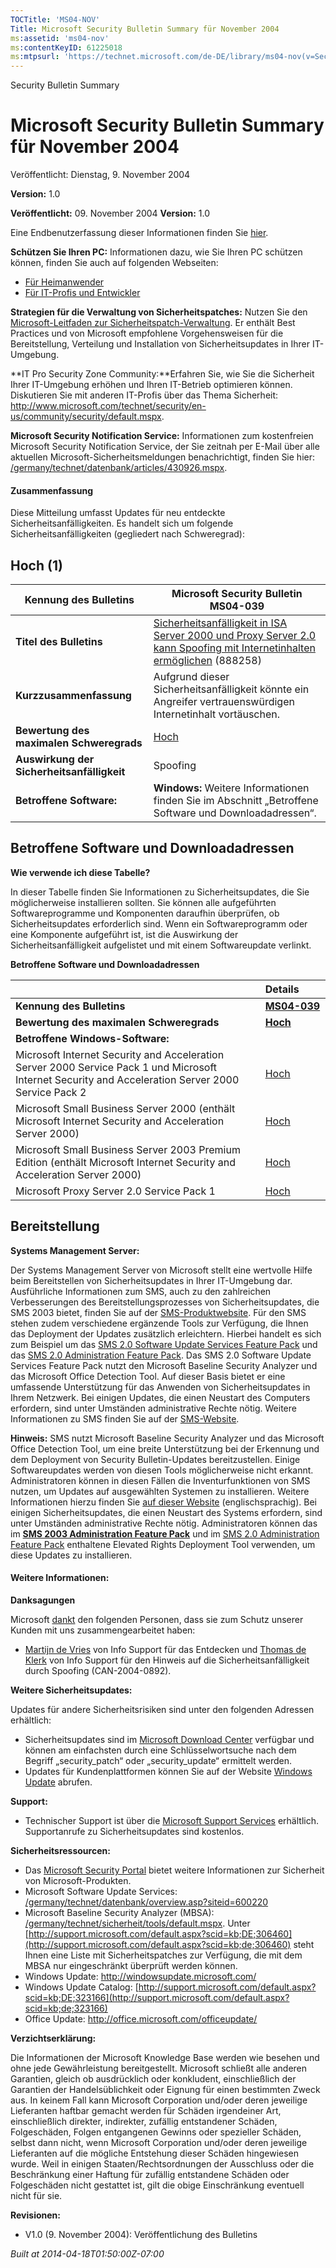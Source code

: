 ```yaml
---
TOCTitle: 'MS04-NOV'
Title: Microsoft Security Bulletin Summary für November 2004
ms:assetid: 'ms04-nov'
ms:contentKeyID: 61225018
ms:mtpsurl: 'https://technet.microsoft.com/de-DE/library/ms04-nov(v=Security.10)'
---
```


Security Bulletin Summary

Microsoft Security Bulletin Summary für November 2004
=====================================================

Veröffentlicht: Dienstag, 9. November 2004

**Version:** 1.0

**Veröffentlicht:** 09. November 2004
**Version:** 1.0

Eine Endbenutzerfassung dieser Informationen finden Sie [hier](http://www.microsoft.com/germany/sicherheit/).

**Schützen Sie Ihren PC:** Informationen dazu, wie Sie Ihren PC schützen können, finden Sie auch auf folgenden Webseiten:

-   [Für Heimanwender](http://www.microsoft.com/germany/protect/)
-   [Für IT-Profis und Entwickler](http://www.microsoft.com/germany/sicherheit/guidance/default.mspx)

**Strategien für die Verwaltung von Sicherheitspatches:** Nutzen Sie den [Microsoft-Leitfaden zur Sicherheitspatch-Verwaltung](http://www.microsoft.com/germany/technet/datenbank/articles/900193.mspx). Er enthält Best Practices und von Microsoft empfohlene Vorgehensweisen für die Bereitstellung, Verteilung und Installation von Sicherheitsupdates in Ihrer IT-Umgebung.

**IT Pro Security Zone Community:**Erfahren Sie, wie Sie die Sicherheit Ihrer IT-Umgebung erhöhen und Ihren IT-Betrieb optimieren können. Diskutieren Sie mit anderen IT-Profis über das Thema Sicherheit: <http://www.microsoft.com/technet/security/en-us/community/security/default.mspx>.

**Microsoft Security Notification Service:** Informationen zum kostenfreien Microsoft Security Notification Service, der Sie zeitnah per E-Mail über alle aktuellen Microsoft-Sicherheitsmeldungen benachrichtigt, finden Sie hier: [/germany/technet/datenbank/articles/430926.mspx](http://www.microsoft.com/germany/technet/datenbank/articles/430926.mspx).

#### Zusammenfassung

Diese Mitteilung umfasst Updates für neu entdeckte Sicherheitsanfälligkeiten. Es handelt sich um folgende Sicherheitsanfälligkeiten (gegliedert nach Schweregrad):

Hoch (1)
--------

| Kennung des Bulletins                      | Microsoft Security Bulletin MS04-039                                                                                                                                                                   |
|--------------------------------------------|--------------------------------------------------------------------------------------------------------------------------------------------------------------------------------------------------------|
| **Titel des Bulletins**                    | [Sicherheitsanfälligkeit in ISA Server 2000 und Proxy Server 2.0 kann Spoofing mit Internetinhalten ermöglichen](http://www.microsoft.com/germany/technet/sicherheit/bulletins/ms04-039.mspx) (888258) |
| **Kurzzusammenfassung**                    | Aufgrund dieser Sicherheitsanfälligkeit könnte ein Angreifer vertrauenswürdigen Internetinhalt vortäuschen.                                                                                            |
| **Bewertung des maximalen Schweregrads**   | [Hoch](http://www.microsoft.com/germany/technet/datenbank/articles/527029.mspx)                                                                                                                        |
| **Auswirkung der Sicherheitsanfälligkeit** | Spoofing                                                                                                                                                                                               |
| **Betroffene Software:**                   | **Windows:** Weitere Informationen finden Sie im Abschnitt „Betroffene Software und Downloadadressen“.                                                                                                 |

Betroffene Software und Downloadadressen
----------------------------------------

**Wie verwende ich diese Tabelle?**

In dieser Tabelle finden Sie Informationen zu Sicherheitsupdates, die Sie möglicherweise installieren sollten. Sie können alle aufgeführten Softwareprogramme und Komponenten daraufhin überprüfen, ob Sicherheitsupdates erforderlich sind. Wenn ein Softwareprogramm oder eine Komponente aufgeführt ist, ist die Auswirkung der Sicherheitsanfälligkeit aufgelistet und mit einem Softwareupdate verlinkt.

**Betroffene Software und Downloadadressen**

|                                                                                                                                                     | Details                                                                                                              |
|-----------------------------------------------------------------------------------------------------------------------------------------------------|----------------------------------------------------------------------------------------------------------------------|
| **Kennung des Bulletins**                                                                                                                           | [**MS04-039**](http://www.microsoft.com/germany/technet/sicherheit/bulletins/ms04-039.mspx)                          |
| **Bewertung des maximalen Schweregrads**                                                                                                            | [**Hoch**](http://www.microsoft.com/germany/technet/datenbank/articles/527029.mspx)                                  |
| **Betroffene Windows-Software:**                                                                                                                    |                                                                                                                      |
| Microsoft Internet Security and Acceleration Server 2000 Service Pack 1 und Microsoft Internet Security and Acceleration Server 2000 Service Pack 2 | [Hoch](http://www.microsoft.com/downloads/details.aspx?familyid=7a4c318f-5ac9-4cf2-8792-a4a62076ebe7&displaylang=de) |
| Microsoft Small Business Server 2000 (enthält Microsoft Internet Security and Acceleration Server 2000)                                             | [Hoch](http://www.microsoft.com/downloads/details.aspx?familyid=7a4c318f-5ac9-4cf2-8792-a4a62076ebe7&displaylang=de) |
| Microsoft Small Business Server 2003 Premium Edition (enthält Microsoft Internet Security and Acceleration Server 2000)                             | [Hoch](http://www.microsoft.com/downloads/details.aspx?familyid=7a4c318f-5ac9-4cf2-8792-a4a62076ebe7&displaylang=de) |
| Microsoft Proxy Server 2.0 Service Pack 1                                                                                                           | [Hoch](http://www.microsoft.com/downloads/details.aspx?familyid=55643141-91e3-4474-8134-72887bc6fc18&displaylang=de) |

Bereitstellung
--------------

**Systems Management Server:**

Der Systems Management Server von Microsoft stellt eine wertvolle Hilfe beim Bereitstellen von Sicherheitsupdates in Ihrer IT-Umgebung dar. Ausführliche Informationen zum SMS, auch zu den zahlreichen Verbesserungen des Bereitstellungsprozesses von Sicherheitsupdates, die SMS 2003 bietet, finden Sie auf der [SMS-Produktwebsite](http://www.microsoft.com/germany/smsmgmt/). Für den SMS stehen zudem verschiedene ergänzende Tools zur Verfügung, die Ihnen das Deployment der Updates zusätzlich erleichtern. Hierbei handelt es sich zum Beispiel um das [SMS 2.0 Software Update Services Feature Pack](http://go.microsoft.com/fwlink/?linkid=33340) und das [SMS 2.0 Administration Feature Pack](http://go.microsoft.com/fwlink/?linkid=21161). Das SMS 2.0 Software Update Services Feature Pack nutzt den Microsoft Baseline Security Analyzer und das Microsoft Office Detection Tool. Auf dieser Basis bietet er eine umfassende Unterstützung für das Anwenden von Sicherheitsupdates in Ihrem Netzwerk. Bei einigen Updates, die einen Neustart des Computers erfordern, sind unter Umständen administrative Rechte nötig. Weitere Informationen zu SMS finden Sie auf der [SMS-Website](http://www.microsoft.com/germany/smsmgmt/).

**Hinweis:** SMS nutzt Microsoft Baseline Security Analyzer und das Microsoft Office Detection Tool, um eine breite Unterstützung bei der Erkennung und dem Deployment von Security Bulletin-Updates bereitzustellen. Einige Softwareupdates werden von diesen Tools möglicherweise nicht erkannt. Administratoren können in diesen Fällen die Inventurfunktionen von SMS nutzen, um Updates auf ausgewählten Systemen zu installieren. Weitere Informationen hierzu finden Sie [auf dieser Website](http://www.microsoft.com/technet/prodtechnol/sms/sms2003/patchupdate.mspx) (englischsprachig). Bei einigen Sicherheitsupdates, die einen Neustart des Systems erfordern, sind unter Umständen administrative Rechte nötig. Administratoren können das im [**SMS 2003 Administration Feature Pack**](http://www.microsoft.com/smserver/downloads/2003/adminpack.asp) und im [SMS 2.0 Administration Feature Pack](http://www.microsoft.com/smserver/downloads/20/featurepacks/adminpack/) enthaltene Elevated Rights Deployment Tool verwenden, um diese Updates zu installieren.

#### Weitere Informationen:

**Danksagungen**

Microsoft [dankt](http://www.microsoft.com/germany/technet/sicherheit/bulletins/policy.mspx) den folgenden Personen, dass sie zum Schutz unserer Kunden mit uns zusammengearbeitet haben:

-   [Martijn de Vries](mailto:martijnv@infosupport.com) von Info Support für das Entdecken und [Thomas de Klerk](mailto:thomask@infosupport.com) von Info Support für den Hinweis auf die Sicherheitsanfälligkeit durch Spoofing (CAN-2004-0892).

**Weitere Sicherheitsupdates:**

Updates für andere Sicherheitsrisiken sind unter den folgenden Adressen erhältlich:

-   Sicherheitsupdates sind im [Microsoft Download Center](http://www.microsoft.com/downloads/search.aspx?langid=10&displaylang=de) verfügbar und können am einfachsten durch eine Schlüsselwortsuche nach dem Begriff „security\_patch“ oder „security\_update“ ermittelt werden.
-   Updates für Kundenplattformen können Sie auf der Website [Windows Update](http://v4.windowsupdate.microsoft.com/de/default.asp) abrufen.

**Support:**

-   Technischer Support ist über die [Microsoft Support Services](http://support.microsoft.com/default.aspx?ln=de) erhältlich. Supportanrufe zu Sicherheitsupdates sind kostenlos.

**Sicherheitsressourcen:**

-   Das [Microsoft Security Portal](http://www.microsoft.com/germany/sicherheit/) bietet weitere Informationen zur Sicherheit von Microsoft-Produkten.
-   Microsoft Software Update Services: [/germany/technet/datenbank/overview.asp?siteid=600220](http://www.microsoft.com/germany/technet/datenbank/overview.asp?siteid=600220)
-   Microsoft Baseline Security Analyzer (MBSA): [/germany/technet/sicherheit/tools/default.mspx](http://www.microsoft.com/germany/technet/sicherheit/tools/default.mspx). Unter [http://support.microsoft.com/default.aspx?scid=kb;DE;306460](http://support.microsoft.com/default.aspx?scid=kb;de;306460) steht Ihnen eine Liste mit Sicherheitspatches zur Verfügung, die mit dem MBSA nur eingeschränkt überprüft werden können.
-   Windows Update: <http://windowsupdate.microsoft.com/>
-   Windows Update Catalog: [http://support.microsoft.com/default.aspx?scid=kb;DE;323166](http://support.microsoft.com/default.aspx?scid=kb;de;323166)
-   Office Update: <http://office.microsoft.com/officeupdate/>

**Verzichtserklärung:**

Die Informationen der Microsoft Knowledge Base werden wie besehen und ohne jede Gewährleistung bereitgestellt. Microsoft schließt alle anderen Garantien, gleich ob ausdrücklich oder konkludent, einschließlich der Garantien der Handelsüblichkeit oder Eignung für einen bestimmten Zweck aus. In keinem Fall kann Microsoft Corporation und/oder deren jeweilige Lieferanten haftbar gemacht werden für Schäden irgendeiner Art, einschließlich direkter, indirekter, zufällig entstandener Schäden, Folgeschäden, Folgen entgangenen Gewinns oder spezieller Schäden, selbst dann nicht, wenn Microsoft Corporation und/oder deren jeweilige Lieferanten auf die mögliche Entstehung dieser Schäden hingewiesen wurde. Weil in einigen Staaten/Rechtsordnungen der Ausschluss oder die Beschränkung einer Haftung für zufällig entstandene Schäden oder Folgeschäden nicht gestattet ist, gilt die obige Einschränkung eventuell nicht für sie.

**Revisionen:**

-   V1.0 (9. November 2004): Veröffentlichung des Bulletins

*Built at 2014-04-18T01:50:00Z-07:00*
